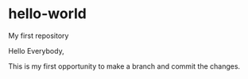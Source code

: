# hello-world
My first repository

Hello Everybody,

This is my first opportunity to make a branch and commit the changes. 

